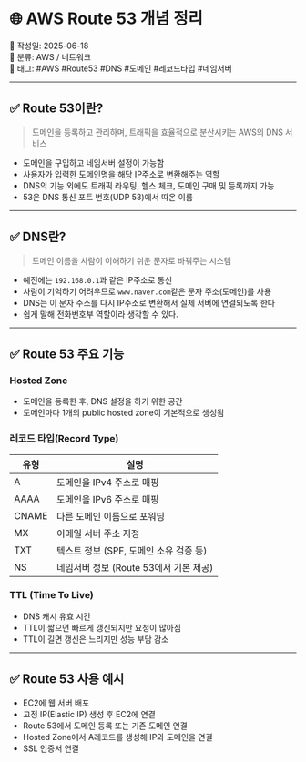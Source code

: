 # 🌐 AWS Route 53 개념 정리

📅 작성일: 2025-06-18  
📂 분류: AWS / 네트워크  
🔖 태그: #AWS #Route53 #DNS #도메인 #레코드타입 #네임서버

---

## ✅ Route 53이란?

> 도메인을 등록하고 관리하며, 트래픽을 효율적으로 분산시키는 AWS의 DNS 서비스

- 도메인을 구입하고 네임서버 설정이 가능함
- 사용자가 입력한 도메인명을 해당 IP주소로 변환해주는 역할
- DNS의 기능 외에도 트래픽 라우팅, 헬스 체크, 도메인 구매 및 등록까지 가능
- 53은 DNS 통신 포트 번호(UDP 53)에서 따온 이름

---

## ✅ DNS란?

> 도메인 이름을 사람이 이해하기 쉬운 문자로 바꿔주는 시스템

- 예전에는 `192.168.0.1`과 같은 IP주소로 통신
- 사람이 기억하기 어려우므로 `www.naver.com`같은 문자 주소(도메인)를 사용
- DNS는 이 문자 주소를 다시 IP주소로 변환해서 실제 서버에 연결되도록 한다
- 쉽게 말해 전화번호부 역할이라 생각할 수 있다.

---

## ✅ Route 53 주요 기능

### Hosted Zone

- 도메인을 등록한 후, DNS 설정을 하기 위한 공간
- 도메인마다 1개의 public hosted zone이 기본적으로 생성됨

### 레코드 타입(Record Type)

| 유형    | 설명                         |
| ----- | -------------------------- |
| A     | 도메인을 IPv4 주소로 매핑           |
| AAAA  | 도메인을 IPv6 주소로 매핑           |
| CNAME | 다른 도메인 이름으로 포워딩            |
| MX    | 이메일 서버 주소 지정               |
| TXT   | 텍스트 정보 (SPF, 도메인 소유 검증 등)  |
| NS    | 네임서버 정보 (Route 53에서 기본 제공) |

### TTL (Time To Live)

- DNS 캐시 유효 시간
- TTL이 짧으면 빠르게 갱신되지만 요청이 많아짐
- TTL이 길면 갱신은 느리지만 성능 부담 감소

---

## ✅ Route 53 사용 예시

- EC2에 웹 서버 배포
- 고정 IP(Elastic IP) 생성 후 EC2에 연결
- Route 53에서 도메인 등록 또는 기존 도메인 연결
- Hosted Zone에서 A레코드를 생성해 IP와 도메인을 연결
- SSL 인증서 연결
